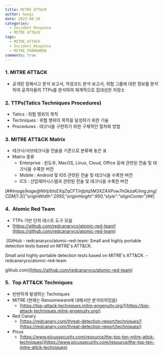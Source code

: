 ```yaml
---
title: MITRE ATT&CK
author: heogi
date: 2023-08-20
categories:
  - Incident Response
  - MITRE ATT&CK
tags:
  - MITRE_ATTACK
  - Incident_Response
  - MITRE_FRAMEWORK
comments: true
---
```

### **1\. MITRE ATT&CK**

-   공개된 침해사고 분석 보고서, 악성코드 분석 보고서, 위협 그룹에 대한 정보를 분석하여 공격자들의 TTPs를 분석하여 체계적으로 집대성한 저장소  
### **2\. TTPs(Tatics Techniques Procedures)**

-   Tatics : 위협 행위의 목적
-   Techniques : 위협 행위의 목적을 달성하기 위한 기술
-   Procedures : 테크닉을 구현하기 위한 구체적인 절차와 방법  
   
### **3\. MITRE ATT&CK Matrix**

-   테크닉/서브테크닉을 전술을 기준으로 분류해 놓은 표
-   Matrix 종류
	- Enterprise : 윈도우, MacOS, Linux, Cloud, Office 등에 관련된 전술 및 테크닉을 수록한 버전
    - Mobile : Android 및 IOS 관련된 전술 및 테크닉을 수록한 버전
    - ICS : 산업제어시스템과 관련된 전술 및 테크닉을 수록한 버전

[##_Image|kage@NIrlj/btsEXqZqCFT/nfptq5M3XZAXPow7nGkzaK/img.png|CDM|1.3|{"originWidth":2950,"originHeight":950,"style":"alignCenter"}_##]

### **4.  Atomic Red Team**

-   TTPs 기반 단위 테스트 도구 모음
-   [https://github.com/redcanaryco/atomic-red-team](https://github.com/redcanaryco/atomic-red-team)

 [GitHub - redcanaryco/atomic-red-team: Small and highly portable detection tests based on MITRE's ATT&CK.

Small and highly portable detection tests based on MITRE's ATT&CK. - redcanaryco/atomic-red-team

github.com](https://github.com/redcanaryco/atomic-red-team)

### **5.  Top ATT&CK Techniques**

-   빈번하게 발생하는 Techniques
-   MITRE (현재는 Ransomeware에 대해서만 분석되어있음)
    -   [https://top-attack-techniques.mitre-engenuity.org/](https://top-attack-techniques.mitre-engenuity.org/)
-   Red Canary
    -   [https://redcanary.com/threat-detection-report/techniques/](https://redcanary.com/threat-detection-report/techniques/)
-   Picus
    -   [https://www.picussecurity.com/resource/the-top-ten-mitre-attck-techniques](https://www.picussecurity.com/resource/the-top-ten-mitre-attck-techniques)